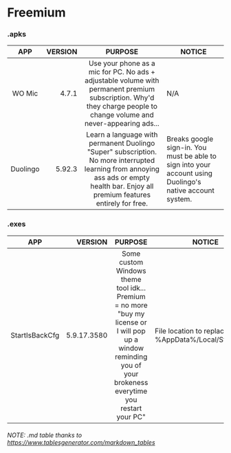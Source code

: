 # Freemium

### .apks
| APP | VERSION | PURPOSE | NOTICE |
|:---:|---:|:---:|---|
| WO Mic | 4.7.1 | Use your phone as a mic for PC. No ads + adjustable volume with permanent premium subscription.  Why'd they charge people to change volume and never-appearing ads... | N/A |
| Duolingo | 5.92.3 | Learn a language with permanent Duolingo "Super" subscription. No more interrupted learning from annoying ass ads or empty health bar. Enjoy all premium features entirely for free. | Breaks google sign-in. You must be able to sign into your account using Duolingo's native account system. |

### .exes
| APP | VERSION | PURPOSE | NOTICE |
|:---:|---:|:---:|---|
| StartIsBackCfg | 5.9.17.3580 | Some custom Windows theme tool idk...  Premium = no more "buy my license or I will pop up a window reminding you of your brokeness everytime you restart your PC" | File location to replace: %AppData%/Local/StartIsBack |

###### NOTE: .md table thanks to https://www.tablesgenerator.com/markdown_tables
